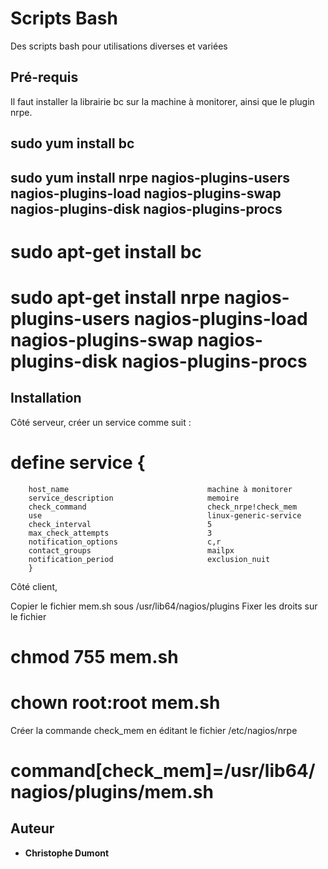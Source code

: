 # Scripts Bash

Des scripts bash pour utilisations diverses et variées 

## Pré-requis 

Il faut installer la librairie bc sur la machine à monitorer, ainsi que le plugin nrpe. 

## sudo yum install bc
## sudo yum install nrpe nagios-plugins-users nagios-plugins-load nagios-plugins-swap nagios-plugins-disk nagios-plugins-procs

# sudo apt-get install bc
# sudo apt-get install nrpe nagios-plugins-users nagios-plugins-load nagios-plugins-swap nagios-plugins-disk nagios-plugins-procs

## Installation

Côté serveur, créer un service comme suit : 

# define service {
        host_name                               machine à monitorer
        service_description                     memoire
        check_command                           check_nrpe!check_mem
        use                                     linux-generic-service
        check_interval                          5
        max_check_attempts                      3
        notification_options                    c,r
        contact_groups                          mailpx
        notification_period                     exclusion_nuit
        }

Côté client, 

Copier le fichier mem.sh sous /usr/lib64/nagios/plugins
Fixer les droits sur le fichier 

# chmod 755 mem.sh
# chown root:root mem.sh

Créer la commande check_mem en éditant le fichier /etc/nagios/nrpe

# command[check_mem]=/usr/lib64/nagios/plugins/mem.sh

## Auteur

* **Christophe Dumont** 
